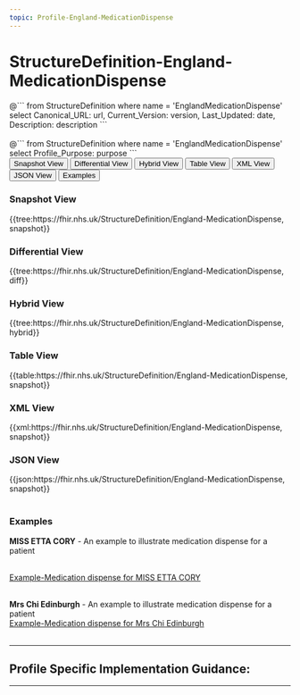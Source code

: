 ```yaml
---
topic: Profile-England-MedicationDispense
---
```


# StructureDefinition-England-MedicationDispense

<div id="transpose">
@```
from
	StructureDefinition
where
	name = 'EnglandMedicationDispense'
select
	Canonical_URL: url,
  Current_Version: version,
  Last_Updated: date,
	Description: description
```
</div>
<br>
@```
from
	StructureDefinition
where
	name = 'EnglandMedicationDispense'
select
	Profile_Purpose: purpose
```


<nocheck>
<div class="tab fhirTree">
 <button class="tablinks active" onclick="openTab(event, 'Snapshot View')">Snapshot View</button>
  <button class="tablinks" onclick="openTab(event, 'Differential View')">Differential View</button>
  <button class="tablinks" onclick="openTab(event, 'Hybrid View')">Hybrid View</button>
   <button class="tablinks" onclick="openTab(event, 'Table View')">Table View</button>
   <button class="tablinks" onclick="openTab(event, 'XML View')">XML View</button>
  <button class="tablinks" onclick="openTab(event, 'JSON View')">JSON View</button>
  <button class="tablinks" onclick="openTab(event, 'Examples')">Examples</button>
</div>

<div id="Snapshot View" class="tabcontent" style="display:block">
  <h3>Snapshot View</h3>
{{tree:https://fhir.nhs.uk/StructureDefinition/England-MedicationDispense, snapshot}}
</div>

<div id="Differential View" class="tabcontent">
  <h3>Differential View</h3>
{{tree:https://fhir.nhs.uk/StructureDefinition/England-MedicationDispense, diff}}
</div>

<div id="Hybrid View" class="tabcontent">
  <h3>Hybrid View</h3>
{{tree:https://fhir.nhs.uk/StructureDefinition/England-MedicationDispense, hybrid}}
</div>

<div id="Table View" class="tabcontent">
  <h3>Table View</h3>
{{table:https://fhir.nhs.uk/StructureDefinition/England-MedicationDispense, snapshot}}
</div>

<div id="XML View" class="tabcontent">
  <h3>XML View</h3>
{{xml:https://fhir.nhs.uk/StructureDefinition/England-MedicationDispense, snapshot}}
</div>

<div id="JSON View" class="tabcontent">
  <h3>JSON View</h3>
{{json:https://fhir.nhs.uk/StructureDefinition/England-MedicationDispense, snapshot}}
</div>

<div id="Examples" class="tabcontent">
<br>
  <h3>Examples</h3>
  <b>MISS ETTA CORY</b> - An example to illustrate medication dispense for a patient

<br><a href="https://simplifier.net/UKDigitalMedicine/MedicationDispense-example-duplicate-3/~overview" target="_blank">Example-Medication dispense for MISS ETTA CORY</a>
<br><br>

<b>Mrs Chi Edinburgh</b> -  An example to illustrate medication dispense for a patient
<br><a href="https://simplifier.net/UKDigitalMedicine/MedicationDispense-example-duplicate-2/~overview" target="_blank">Example-Medication dispense for Mrs Chi Edinburgh</a>
<br><br>
</div>
</nocheck>

---

## Profile Specific Implementation Guidance: ##


---